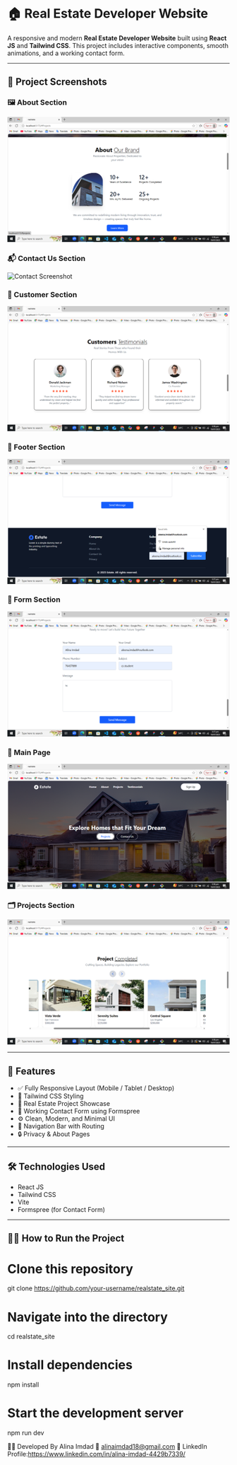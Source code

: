 # 🏠 Real Estate Developer Website

A responsive and modern **Real Estate Developer Website** built using **React JS** and **Tailwind CSS**. This project includes interactive components, smooth animations, and a working contact form.

---

## 📸 Project Screenshots

### 🖼️ About Section
![About Screenshot](./src/assets/Screenshot%20About.png)

### 📬 Contact Us Section
![Contact Screenshot](./src/assets/Screenshot%20contact%20us.png)

### 👥 Customer Section
![Customer Screenshot](./src/assets/Screenshot%20customer.png)

### 📑 Footer Section
![Footer Screenshot](./src/assets/Screenshot%20footer.png)

### 🧾 Form Section
![Form Screenshot](./src/assets/Screenshot%20form.png)

### 🏡 Main Page
![Main Screenshot](./src/assets/Screenshot%20main.png)

### 🗂️ Projects Section
![Project Screenshot](./src/assets/Screenshot%20project.png)

---

## 🚀 Features

- ✅ Fully Responsive Layout (Mobile / Tablet / Desktop)
- 🎨 Tailwind CSS Styling
- 🏢 Real Estate Project Showcase
- 📧 Working Contact Form using Formspree
- ⚙️ Clean, Modern, and Minimal UI
- 🔀 Navigation Bar with Routing
- 🔒 Privacy & About Pages

---

## 🛠️ Technologies Used

- React JS
- Tailwind CSS
- Vite
- Formspree (for Contact Form)

---

## 🧑‍💻 How to Run the Project


# Clone this repository
git clone https://github.com/your-username/realstate_site.git

# Navigate into the directory
cd realstate_site

# Install dependencies
npm install

# Start the development server
npm run dev



🙋‍♀️ Developed By
Alina Imdad
📧 alinaimdad18@gmail.com
🔗 LinkedIn Profile:https://www.linkedin.com/in/alina-imdad-4429b7339/

